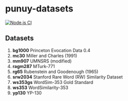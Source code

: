 
# punuy-datasets

[![Node.js CI](https://github.com/andrefs/punuy-datasets/actions/workflows/node.js.yml/badge.svg)](https://github.com/andrefs/punuy-datasets/actions/workflows/node.js.yml)

## Datasets


1. **bg1000** Princeton Evocation Data 0.4
1. **mc30** Miller and Charles (1991)
1. **mm907** UMNSRS (modified)
1. **ragm287** MTurk-771
1. **rg65** Rubenstein and Goodenough (1965)
1. **srw2034** Stanford Rare Word (RW) Similarity Dataset
1. **ws353gs** WordSim-353 Gold Standard
1. **ws353** WordSimilarity-353
1. **yp130** YP-130

